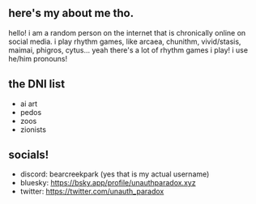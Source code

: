 ## here's my about me tho.
hello! i am a random person on the internet that is chronically online on social media.
i play rhythm games, like arcaea, chunithm, vivid/stasis, maimai, phigros, cytus... yeah there's a lot of rhythm games i play!
i use he/him pronouns!
## the DNI list
- ai art
- pedos
- zoos
- zionists
## socials!
- discord: bearcreekpark (yes that is my actual username)
- bluesky: https://bsky.app/profile/unauthparadox.xyz
- twitter: https://twitter.com/unauth_paradox
